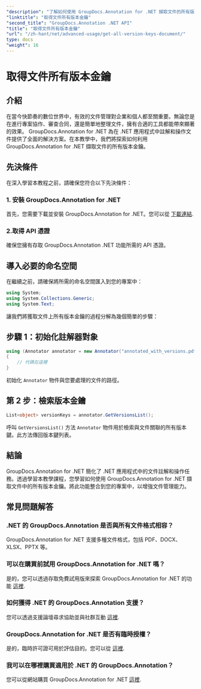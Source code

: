 ```yaml
---
"description": "了解如何使用 GroupDocs.Annotation for .NET 擷取文件的所有版本金鑰。透過這項全面的功能，增強您的文件管理能力。"
"linktitle": "取得文件所有版本金鑰"
"second_title": "GroupDocs.Annotation .NET API"
"title": "取得文件所有版本金鑰"
"url": "/zh-hant/net/advanced-usage/get-all-version-keys-document/"
type: docs
"weight": 16
---
```


# 取得文件所有版本金鑰

## 介紹
在當今快節奏的數位世界中，有效的文件管理對企業和個人都至關重要。無論您是在進行專案協作、審查合同，還是簡單地整理文件，擁有合適的工具都能帶來顯著的效果。 GroupDocs.Annotation for .NET 為在 .NET 應用程式中註解和操作文件提供了全面的解決方案。在本教學中，我們將探索如何利用 GroupDocs.Annotation for .NET 擷取文件的所有版本金鑰。
## 先決條件
在深入學習本教程之前，請確保您符合以下先決條件：
### 1. 安裝 GroupDocs.Annotation for .NET
首先，您需要下載並安裝 GroupDocs.Annotation for .NET。您可以從 [下載連結](https://releases。groupdocs.com/annotation/net/).
### 2.取得 API 憑證
確保您擁有存取 GroupDocs.Annotation .NET 功能所需的 API 憑證。

## 導入必要的命名空間
在繼續之前，請確保將所需的命名空間匯入到您的專案中：
```csharp
using System;
using System.Collections.Generic;
using System.Text;
```

讓我們將獲取文件上所有版本金鑰的過程分解為幾個簡單的步驟：
## 步驟 1：初始化註解器對象
```csharp
using (Annotator annotator = new Annotator("annotated_with_versions.pdf"))
{
    // 代碼在這裡
}
```
初始化 `Annotator` 物件與您要處理的文件的路徑。
## 第 2 步：檢索版本金鑰
```csharp
List<object> versionKeys = annotator.GetVersionsList();
```
呼叫 `GetVersionsList()` 方法 `Annotator` 物件用於檢索與文件關聯的所有版本鍵。此方法傳回版本鍵列表。

## 結論
GroupDocs.Annotation for .NET 簡化了 .NET 應用程式中的文件註解和操作任務。透過學習本教學課程，您學習如何使用 GroupDocs.Annotation for .NET 擷取文件中的所有版本金鑰。將此功能整合到您的專案中，以增強文件管理能力。
## 常見問題解答
### .NET 的 GroupDocs.Annotation 是否與所有文件格式相容？
GroupDocs.Annotation for .NET 支援多種文件格式，包括 PDF、DOCX、XLSX、PPTX 等。
### 可以在購買前試用 GroupDocs.Annotation for .NET 嗎？
是的，您可以透過存取免費試用版來探索 GroupDocs.Annotation for .NET 的功能 [這裡](https://releases。groupdocs.com/).
### 如何獲得 .NET 的 GroupDocs.Annotation 支援？
您可以透過支援論壇尋求協助並與社群互動 [這裡](https://forum。groupdocs.com/c/annotation/10).
### GroupDocs.Annotation for .NET 是否有臨時授權？
是的，臨時許可證可用於評估目的。您可以從 [這裡](https://purchase。groupdocs.com/temporary-license/).
### 我可以在哪裡購買適用於 .NET 的 GroupDocs.Annotation？
您可以從網站購買 GroupDocs.Annotation for .NET [這裡](https://purchase。groupdocs.com/buy).